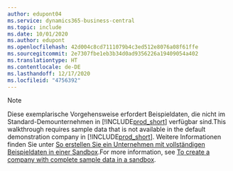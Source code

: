 ```yaml
---
author: edupont04
ms.service: dynamics365-business-central
ms.topic: include
ms.date: 10/01/2020
ms.author: edupont
ms.openlocfilehash: 42d004c8cd7111079b4c3ed512e8076a08f61ffe
ms.sourcegitcommit: 2e7307fbe1eb3b34d0ad9356226a19409054a402
ms.translationtype: HT
ms.contentlocale: de-DE
ms.lasthandoff: 12/17/2020
ms.locfileid: "4756392"
---
```

> [!NOTE]
> <span data-ttu-id="83a07-101">Diese exemplarische Vorgehensweise erfordert Beispieldaten, die nicht im Standard-Demounternehmen in [!INCLUDE[prod_short](prod_short.md)] verfügbar sind.</span><span class="sxs-lookup"><span data-stu-id="83a07-101">This walkthrough requires sample data that is not available in the default demonstration company in [!INCLUDE[prod_short](prod_short.md)].</span></span> <span data-ttu-id="83a07-102">Weitere Informationen finden Sie unter [So erstellen Sie ein Unternehmen mit vollständigen Beispieldaten in einer Sandbox](../across-how-create-sandbox-environment.md#to-create-a-company-with-complete-sample-data-in-a-sandbox).</span><span class="sxs-lookup"><span data-stu-id="83a07-102">For more information, see [To create a company with complete sample data in a sandbox](../across-how-create-sandbox-environment.md#to-create-a-company-with-complete-sample-data-in-a-sandbox).</span></span>  

